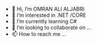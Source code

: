 - 👋 Hi, I’m OMRAN ALI ALJABRI
- 👀 I’m interested in .NET /CORE
- 🌱 I’m currently learning C#
- 💞️ I’m looking to collaborate on ...
- 📫 How to reach me ...

<!---
omranali2111/omranali2111 is a ✨ special ✨ repository because its `README.md` (this file) appears on your GitHub profile.
You can click the Preview link to take a look at your changes.
--->
